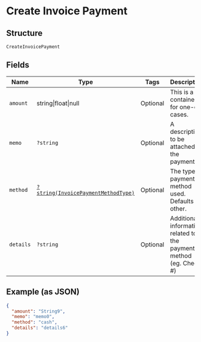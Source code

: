 
# Create Invoice Payment

## Structure

`CreateInvoicePayment`

## Fields

| Name | Type | Tags | Description | Getter | Setter |
|  --- | --- | --- | --- | --- | --- |
| `amount` | string\|float\|null | Optional | This is a container for one-of cases. | getAmount(): | setAmount( amount): void |
| `memo` | `?string` | Optional | A description to be attached to the payment. | getMemo(): ?string | setMemo(?string memo): void |
| `method` | [`?string(InvoicePaymentMethodType)`](../../doc/models/invoice-payment-method-type.md) | Optional | The type of payment method used. Defaults to other. | getMethod(): ?string | setMethod(?string method): void |
| `details` | `?string` | Optional | Additional information related to the payment method (eg. Check #) | getDetails(): ?string | setDetails(?string details): void |

## Example (as JSON)

```json
{
  "amount": "String9",
  "memo": "memo0",
  "method": "cash",
  "details": "details6"
}
```

